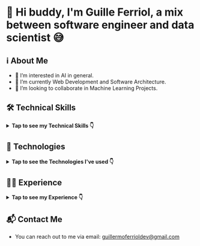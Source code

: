 # 👋 Hi buddy, I'm Guille Ferriol, a mix between software engineer and data scientist 😅

##  ℹ️ About Me
- 👀 I’m interested in AI in general.
- 🌱 I’m currently Web Development and Software Architecture.
- 💞️ I’m looking to collaborate in Machine Learning Projects.

## 🛠️ Technical Skills
<details>
<br>
<summary><strong>Tap to see my Technical Skills 👇 </strong></summary>
  <p>- 💹 Data manipulation, visualization and processing</p>
  <p>- 🧠 Data Structures and Algorithms (DSA)</p>
  <p>- 🧾 Design Patterns</p>
  <p>- 📝 Design Principles (SOLID, KISS, YAGNI, GRASP)</p>
  <p>- 👨‍👩‍👧‍👦 Object Oriented Programming (OOP)</p>
  <p>- 🧮 Functional Programming (FP)</p>
  <p>- 🏛️ Software Architecure</p> 
</details>

## 🤖 Technologies
<details>
<summary><strong>Tap to see the Technologies I've used 👇 </strong></summary>
<br>
<strong>Languages</strong>
<div>
  <img src="https://raw.githubusercontent.com/devicons/devicon/master/icons/python/python-original.svg" alt="python" width="40" height="40"/>
  <img src="https://raw.githubusercontent.com/devicons/devicon/master/icons/typescript/typescript-original.svg" alt="typescript" width="35" height="40"/>
  <img src="https://raw.githubusercontent.com/devicons/devicon/master/icons/go/go-original.svg" alt="golang" width="40" height="38"/>
  <img src="https://raw.githubusercontent.com/devicons/devicon/master/icons/html5/html5-original-wordmark.svg" alt="html5" width="40" height="43"/>
  <img src="https://raw.githubusercontent.com/devicons/devicon/master/icons/css3/css3-original-wordmark.svg" alt="css3" width="40" height="43"/>
  <img src="https://raw.githubusercontent.com/devicons/devicon/master/icons/bash/bash-original.svg" alt="css3" width="40" height="38"/>
</div>
 
<strong>Frameworks and Libraries</strong>
<div>
  <img src="https://raw.githubusercontent.com/devicons/devicon/master/icons/nextjs/nextjs-original.svg" alt="nexjs" width="40" height="40"/>
  <img src="https://raw.githubusercontent.com/devicons/devicon/master/icons/react/react-original-wordmark.svg" alt="react" width="40" height="38"/>
  <img src="https://raw.githubusercontent.com/gofiber/docs/master/static/img/logo.svg" alt="GO fiber"  width="50" height="40">
  <img src="https://raw.githubusercontent.com/devicons/devicon/master/icons/pandas/pandas-original.svg" alt="pandas" width="40" height="38"/>
  <img src="https://raw.githubusercontent.com/devicons/devicon/master/icons/matplotlib/matplotlib-original.svg" alt="matplotlib" width="40" height="38"/>
  <img src="https://raw.githubusercontent.com/devicons/devicon/master/icons/plotly/plotly-original.svg" alt="plotly" width="30" height="35"/>
  <img src="https://raw.githubusercontent.com/devicons/devicon/master/icons/scikitlearn/scikitlearn-original.svg" alt="scikitlearn"  width="40" height="40">
  <img src="https://raw.githubusercontent.com/devicons/devicon/master/icons/streamlit/streamlit-original.svg" alt="streamlit" width="40" height="40"/>
</div>

<strong>Databases</strong>
<div>
  <img src="https://raw.githubusercontent.com/devicons/devicon/master/icons/postgresql/postgresql-original.svg" alt="postgresql"  width="40" height="40">
  <img src="https://raw.githubusercontent.com/devicons/devicon/master/icons/mysql/mysql-original.svg" alt="mysql"  width="40" height="40">
  <img src="https://raw.githubusercontent.com/devicons/devicon/master/icons/sqlite/sqlite-original.svg" alt="pandas"  width="40" height="40">
</div>

<strong>Others</strong>
<div>
  <img src="https://raw.githubusercontent.com/devicons/devicon/master/icons/postman/postman-original.svg" alt="sqlite"  width="40" height="40">
  <img src="https://raw.githubusercontent.com/devicons/devicon/master/icons/git/git-original.svg" alt="git"  width="40" height="40">
  <img src="https://raw.githubusercontent.com/devicons/devicon/master/icons/jupyter/jupyter-original.svg" alt="git"  width="40" height="40">
</div>

<p><strong>Operating System</strong></p>
<img src="https://raw.githubusercontent.com/devicons/devicon/master/icons/archlinux/archlinux-original.svg" alt="archlinux"  width="40" height="40"> 
</details>

## 👨‍💻 Experience 
<details>
<summary><strong>Tap to see my Experience 👇 </strong></summary>
<br>
  <p><strong>🏗️ Architecture Student </strong> 2019-2022</p>
  <p><strong>🆓 Freelance in Digital Marketing </strong> 2020-2021</p>
  <p><strong>💻 Data Science Student</strong> 2023-present</p>
  <p><strong>🧑‍💼 Software Engineer at ONBC</strong> 2023-present</p>
</details>

## 📬 Contact Me
- You can reach out to me via email: guillermoferrioldev@gmail.com

<!---
guilleferrioldev/guilleferrioldev is a ✨ special ✨ repository because its `README.md` (this file) appears on your GitHub profile.
You can click the Preview link to take a look at your changes.
--->

